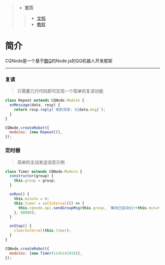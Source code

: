 > - **首页**
> > - [文档](/cqnode/docs)
> > - [教程](/cqnode/tutorial)

# 简介
CQNode是一个基于[酷Q](https://cqp.cc/)的Node.js的QQ机器人开发框架

---

### 复读
> 只需要几行代码即可实现一个简单的复读功能 

```javascript
class Repeat extends CQNode.Module {
  onMessage(data, resp) {
    return resp.reply(`收到消息: ${data.msg}`);
  }
}

CQNode.createRobot({
  modules: [new Repeat()],
});
```

### 定时器
> 简单的主动发送消息示例

```javascript
class Timer extends CQNode.Module {
  constructor(group) {
    this.group = group;
  }

  onRun() {
    this.minute = 0;
    this.timer = setInterval(() => {
      this.cqnode.api.sendGroupMsg(this.group, `模块已启动${++this.minute}分钟`);
    }, 60000);
  }

  onStop() {
    clearInterval(this.timer);
  }
}

CQNode.createRobot({
  modules: [new Timer(1145141919)],
});
```